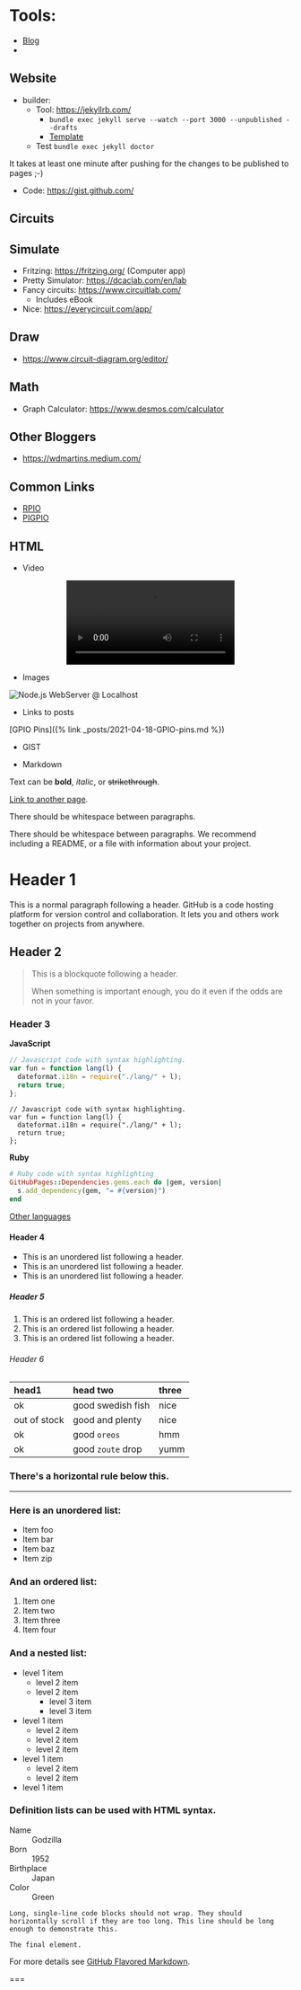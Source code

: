 # Tools:

- [Blog](https://eltoroit.github.io/)
-

## Website

- builder:
  - Tool: https://jekyllrb.com/
    - `bundle exec jekyll serve --watch --port 3000 --unpublished --drafts`
    - [Template](https://github.com/pages-themes/architect)
  - Test `bundle exec jekyll doctor`

It takes at least one minute after pushing for the changes to be published to pages ;-)

- Code: https://gist.github.com/

## Circuits

## Simulate

- Fritzing: https://fritzing.org/ (Computer app)
- Pretty Simulator: https://dcaclab.com/en/lab
- Fancy circuits: https://www.circuitlab.com/
  - Includes eBook
- Nice: https://everycircuit.com/app/

## Draw

- https://www.circuit-diagram.org/editor/

## Math

- Graph Calculator: https://www.desmos.com/calculator

## Other Bloggers

- https://wdmartins.medium.com/

## Common Links

- [RPIO](https://www.npmjs.com/package/rpio)
- [PIGPIO](https://www.npmjs.com/package/pigpio)

## HTML

- Video

<p style="text-align:center;">
    <video src="/assets/blog/2021-04-04/NoisyButton.mov" style="max-width: 100%;" autoplay controls loop></video>
</p>

- Images

![Node.js WebServer @ Localhost](/assets/blog/2021-03-14/NodeJS_WebServer_Localhost.png)

- Links to posts

[GPIO Pins]({% link _posts/2021-04-18-GPIO-pins.md %})

- GIST

<script src="https://gist.github.com/eltoroit/f8fb7d4fe49eb1f90f44e82ad950b934.js"></script>

- Markdown

Text can be **bold**, _italic_, or ~~strikethrough~~.

[Link to another page](./another-page.html).

There should be whitespace between paragraphs.

There should be whitespace between paragraphs. We recommend including a README, or a file with information about your project.

# Header 1

This is a normal paragraph following a header. GitHub is a code hosting platform for version control and collaboration. It lets you and others work together on projects from anywhere.

## Header 2

> This is a blockquote following a header.
>
> When something is important enough, you do it even if the odds are not in your favor.

### Header 3

**JavaScript**

```js
// Javascript code with syntax highlighting.
var fun = function lang(l) {
  dateformat.i18n = require("./lang/" + l);
  return true;
};
```

```node
// Javascript code with syntax highlighting.
var fun = function lang(l) {
  dateformat.i18n = require("./lang/" + l);
  return true;
};
```

**Ruby**

```ruby
# Ruby code with syntax highlighting
GitHubPages::Dependencies.gems.each do |gem, version|
  s.add_dependency(gem, "= #{version}")
end
```

[Other languages](https://github.com/github/linguist/blob/master/lib/linguist/languages.yml)

#### Header 4

- This is an unordered list following a header.
- This is an unordered list following a header.
- This is an unordered list following a header.

##### Header 5

1.  This is an ordered list following a header.
2.  This is an ordered list following a header.
3.  This is an ordered list following a header.

###### Header 6

| head1        | head two          | three |
| :----------- | :---------------- | :---- |
| ok           | good swedish fish | nice  |
| out of stock | good and plenty   | nice  |
| ok           | good `oreos`      | hmm   |
| ok           | good `zoute` drop | yumm  |

### There's a horizontal rule below this.

---

### Here is an unordered list:

- Item foo
- Item bar
- Item baz
- Item zip

### And an ordered list:

1.  Item one
1.  Item two
1.  Item three
1.  Item four

### And a nested list:

- level 1 item
  - level 2 item
  - level 2 item
    - level 3 item
    - level 3 item
- level 1 item
  - level 2 item
  - level 2 item
  - level 2 item
- level 1 item
  - level 2 item
  - level 2 item
- level 1 item

### Definition lists can be used with HTML syntax.

<dl>
<dt>Name</dt>
<dd>Godzilla</dd>
<dt>Born</dt>
<dd>1952</dd>
<dt>Birthplace</dt>
<dd>Japan</dd>
<dt>Color</dt>
<dd>Green</dd>
</dl>

```
Long, single-line code blocks should not wrap. They should horizontally scroll if they are too long. This line should be long enough to demonstrate this.
```

```
The final element.
```

For more details see [GitHub Flavored Markdown](https://guides.github.com/features/mastering-markdown/).

===
